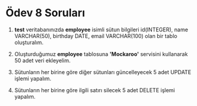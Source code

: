 # Ödev 8 Soruları

1. **test** veritabanınızda **employee** isimli sütun bilgileri id(INTEGER), name VARCHAR(50), birthday DATE, email VARCHAR(100) olan bir tablo oluşturalım.

2. Oluşturduğumuz **employee** tablosuna **'Mockaroo'** servisini kullanarak 50 adet veri ekleyelim.

3. Sütunların her birine göre diğer sütunları güncelleyecek 5 adet UPDATE işlemi yapalım.

4. Sütunların her birine göre ilgili satırı silecek 5 adet DELETE işlemi yapalım.